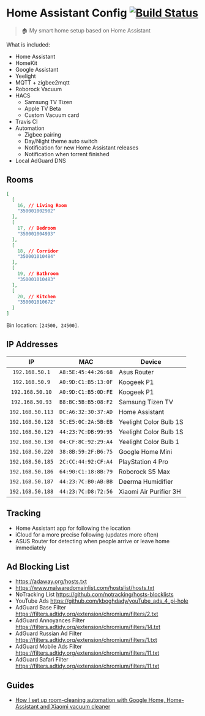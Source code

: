 # Home Assistant Config [![Build Status][travis-img]][travis-ci]

> 🏠 My smart home setup based on Home Assistant

What is included:

- Home Assistant
- HomeKit
- Google Assistant
- Yeelight
- MQTT + zigbee2mqtt
- Roborock Vacuum
- HACS
  - Samsung TV Tizen
  - Apple TV Beta
  - Custom Vacuum card
- Travis CI
- Automation
  - Zigbee pairing
  - Day/Night theme auto switch
  - Notification for new Home Assistant releases
  - Notification when torrent finished
- Local AdGuard DNS

## Rooms

```json
[
  [
    16, // Living Room
    "350001002902"
  ],
  [
    17, // Bedroom
    "350001004993"
  ],
  [
    18, // Corridor
    "350001010484"
  ],
  [
    19, // Bathroom
    "350001010483"
  ],
  [
    20, // Kitchen
    "350001010672"
  ]
]
```

Bin location: `[24500, 24500]`.

## IP Addresses

| IP |  MAC | Device |
|:--:| ------ | --- |
| `192.168.50.1` | `A8:5E:45:44:26:68` | Asus Router |
| `192.168.50.9` | `A0:9D:C1:B5:13:0F` | Koogeek P1 |
| `192.168.50.10` | `A0:9D:C1:B5:0D:FE` | Koogeek P1 |
| `192.168.50.93` | `B8:BC:5B:B5:08:F2` | Samsung Tizen TV |
| `192.168.50.113` | `DC:A6:32:30:37:AD` | Home Assistant |
| `192.168.50.128` | `5C:E5:0C:2A:5B:EB` | Yeelight Color Bulb 1S |
| `192.168.50.129` | `44:23:7C:DB:99:95` | Yeelight Color Bulb 1S |
| `192.168.50.130` | `04:CF:8C:92:29:A4` | Yeelight Color Bulb 1 |
| `192.168.50.220` | `38:8B:59:2F:B6:75` | Google Home Mini |
| `192.168.50.185` | `2C:CC:44:92:CF:A4` | PlayStation 4 Pro |
| `192.168.50.186` | `64:90:C1:18:8B:79` | Roborock S5 Max |
| `192.168.50.187` | `44:23:7C:B0:AB:BB` | Deerma Humidifier |
| `192.168.50.188` | `44:23:7C:D8:72:56` | Xiaomi Air Purifier 3H |

## Tracking

* Home Assistant app for following the location
* iCloud for a more precise following (updates more often)
* ASUS Router for detecting when people arrive or leave home immediately

## Ad Blocking List

* https://adaway.org/hosts.txt
* https://www.malwaredomainlist.com/hostslist/hosts.txt
* NoTracking List https://github.com/notracking/hosts-blocklists
* YouTube Ads https://github.com/kboghdady/youTube_ads_4_pi-hole
* AdGuard Base Filter https://filters.adtidy.org/extension/chromium/filters/2.txt
* AdGuard Annoyances Filter https://filters.adtidy.org/extension/chromium/filters/14.txt
* AdGuard Russian Ad Filter https://filters.adtidy.org/extension/chromium/filters/1.txt
* AdGuard Mobile Ads Filter https://filters.adtidy.org/extension/chromium/filters/11.txt
* AdGuard Safari Filter https://filters.adtidy.org/extension/chromium/filters/11.txt

## Guides

* [How I set up room-cleaning automation with Google Home, Home-Assistant and Xiaomi vacuum cleaner](
https://hackernoon.com/how-i-set-up-room-cleaning-automation-with-google-home-home-assistant-and-xiaomi-vacuum-cleaner-9149e0267e6d)

<!-- References -->

[travis-ci]: https://travis-ci.org/denysdovhan/home-assistant-config
[travis-img]: https://img.shields.io/travis/denysdovhan/home-assistant-config.svg?style=flat-square
